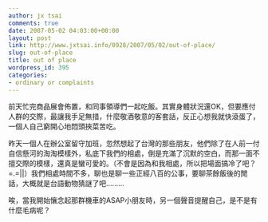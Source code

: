```yaml
---
author: jx tsai
comments: true
date: 2007-05-02 04:03:00+00:00
layout: post
link: http://www.jxtsai.info/0928/2007/05/02/out-of-place/
slug: out-of-place
title: out of place
wordpress_id: 395
categories:
- ordinary or complaints
---
```


前天忙完商品展會佈置，和同事領導們一起吃飯。其實身體狀況還OK，但要應付人群的交際，最讓我手足無措，什麼敬酒敬意的客套話，反正心想我就快滾蛋了，一個人自己窮開心地悶頭挾菜苦吃。  
  
昨天一個人在辦公室留守加班，忽然想起了台灣的那些朋友，他們除了在人前一付自信懸河的淘淘模樣外，私底下我們的相處，倒是充滿了沉默的空白，而那一面不擅交際的模樣，還真是蠻可愛的。（不會是因為和我相處，所以把場面搞冷了吧？=.=||）我們相處時間不多，聊也是聊一些正經八百的公事，要聊茶餘飯後的閒話，大概就是台語動物猜謎了吧.........  
  
唉，當我開始懹念起那群機車的ASAP小朋友時，另一個聲音提醒自己，是不是有什麼毛病呢？
